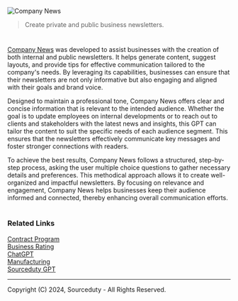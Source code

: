 ![Company News](https://github.com/user-attachments/assets/b564ad4f-4c5b-42aa-b060-b68c7cb94d52)

> Create private and public business newsletters.

#

[Company News](https://chatgpt.com/g/g-9gp6hsElu-company-news) was developed to assist businesses with the creation of both internal and public newsletters. It helps generate content, suggest layouts, and provide tips for effective communication tailored to the company's needs. By leveraging its capabilities, businesses can ensure that their newsletters are not only informative but also engaging and aligned with their goals and brand voice.

Designed to maintain a professional tone, Company News offers clear and concise information that is relevant to the intended audience. Whether the goal is to update employees on internal developments or to reach out to clients and stakeholders with the latest news and insights, this GPT can tailor the content to suit the specific needs of each audience segment. This ensures that the newsletters effectively communicate key messages and foster stronger connections with readers.

To achieve the best results, Company News follows a structured, step-by-step process, asking the user multiple choice questions to gather necessary details and preferences. This methodical approach allows it to create well-organized and impactful newsletters. By focusing on relevance and engagement, Company News helps businesses keep their audience informed and connected, thereby enhancing overall communication efforts.

#
### Related Links

[Contract Program](https://github.com/sourceduty/Contract_Program)
<br>
[Business Rating](https://github.com/sourceduty/Business_Rating)
<br>
[ChatGPT](https://github.com/sourceduty/ChatGPT)
<br>
[Manufacturing](https://github.com/sourceduty/Manufacturing)
<br>
[Sourceduty GPT](https://chatgpt.com/g/g-MG4CqF034-sourceduty)

***
Copyright (C) 2024, Sourceduty - All Rights Reserved.
